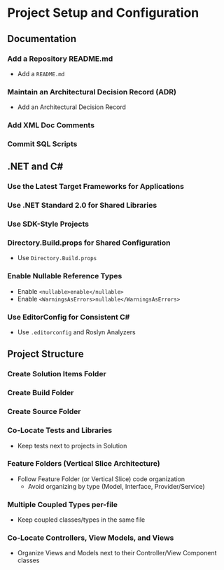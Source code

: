 # Project Setup and Configuration

## Documentation

### <EssentialIcon /> Add a Repository README.md

- Add a `README.md`

### <ConsiderIcon /> Maintain an Architectural Decision Record (ADR)

- Add an Architectural Decision Record

### <ConsiderIcon /> Add XML Doc Comments

### <ConsiderIcon /> Commit SQL Scripts

## .NET and C\#

### <EssentialIcon /> Use the Latest Target Frameworks for Applications

### <EssentialIcon /> Use .NET Standard 2.0 for Shared Libraries

### <EssentialIcon /> Use SDK-Style Projects

### <EssentialIcon /> Directory.Build.props for Shared Configuration

- Use `Directory.Build.props`

### <EssentialIcon /> Enable Nullable Reference Types

- Enable `<nullable>enable</nullable>`
- Enable `<WarningsAsErrors>nullable</WarningsAsErrors>`

### <ConsiderIcon /> Use EditorConfig for Consistent C\#

- Use `.editorconfig` and Roslyn Analyzers

## Project Structure

### <EssentialIcon /> Create Solution Items Folder

### <ConsiderIcon /> Create Build Folder

### <ConsiderIcon /> Create Source Folder

### <ConsiderIcon /> Co-Locate Tests and Libraries

- Keep tests next to projects in Solution

### <EssentialIcon /> Feature Folders (Vertical Slice Architecture)

- Follow Feature Folder (or Vertical Slice) code organization
  - Avoid organizing by type (Model, Interface, Provider/Service)

### <ConsiderIcon /> Multiple Coupled Types per-file

- Keep coupled classes/types in the same file

### <EssentialIcon /> Co-Locate Controllers, View Models, and Views

- Organize Views and Models next to their Controller/View Component classes
